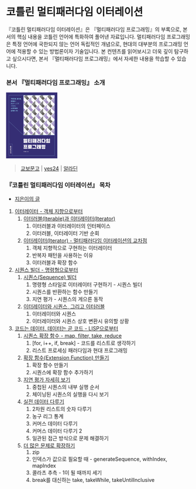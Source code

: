 # 코틀린 멀티패러다임 이터레이션

『코틀린 멀티패러다임 이터레이션』은 『멀티패러다임 프로그래밍』의 부록으로, 본서의 핵심 내용을 코틀린 언어에 특화하여 풀어낸 자료입니다. 멀티패러다임 프로그래밍은 특정 언어에 국한되지 않는 언어 독립적인 개념으로, 현대의 대부분의 프로그래밍 언어에 적용할 수 있는 방법론이자 기술입니다. 본 컨텐츠를 읽어보시고 더욱 깊이 탐구하고 싶으시다면, 본서 『멀티패러다임 프로그래밍』에서 자세한 내용을 학습할 수 있습니다.

### 본서 『멀티패러다임 프로그래밍』 소개

<a href="https://product.kyobobook.co.kr/detail/S000216318962"><img alt="멀티패러다임 프로그래밍" src="img/book.jpg" width="140px"></a>

> [교보문고](https://product.kyobobook.co.kr/detail/S000216318962) |
[yes24](https://www.yes24.com/product/goods/145367977)
| [알라딘](https://www.aladin.co.kr/shop/wproduct.aspx?ItemId=362548794)

### 『코틀린 멀티패러다임 이터레이션』 목차

- [지은이의 글](md/0.1-지은이의-글.md)

1. [이터레이터 - 객체 지향으로부터](md/1.0-이터레이터---객체-지향으로부터.md)
   1. [이터러블(Iterable)과 이터레이터(Iterator)](md/1.1-이터러블(Iterable)과-이터레이터(Iterator).md)
      1. 이터러블과 이터레이터의 인터페이스
      2. 이터러블, 이터레이터 기반 순회
   2. [이터레이터(Iterator) - 멀티패러다임 이터레이션의 교차점](md/1.2-이터레이터(Iterator)---멀티패러다임-이터레이션의-교차점.md)
      1. 객체 지향적으로 구현하는 이터레이터
      2. 반복자 패턴을 사용하는 이유
      3. 이터러블과 확장 함수
2. [시퀀스 빌더 - 명령형으로부터](md/2.0-시퀀스-빌더---명령형으로부터.md)
   1. [시퀀스(Sequence) 빌더](md/2.1-시퀀스(Sequence)-빌더.md)
      1. 명령형 스타일로 이터레이터 구현하기 - 시퀀스 빌더
      2. 시퀀스를 반환하는 함수 만들기
      3. 지연 평가 - 시퀀스의 게으른 동작
   2. [이터레이터와 시퀀스, 그리고 이터러블](md/2.2-이터레이터와-시퀀스,-그리고-이터러블.md)
      1. 이터레이터와 시퀀스
      2. 이터레이터와 시퀀스 상호 변환시 유의할 상황
3. [코드는 데이터, 데이터는 곧 코드 - LISP으로부터](md/3.0-코드는-데이터,-데이터는-곧-코드---LISP으로부터.md)
   1. [시퀀스 확장 함수 - map, filter, take, reduce](md/3.1-명령형-코드를-시퀀스-확장-함수로-전환하기.md)
      1. [for, i++, if, break] - 코드를 리스트로 생각하기
      2. 리스트 프로세싱 패러다임과 현대 프로그래밍
   2. [확장 함수(Extension Function) 만들기](md/3.2-확장-함수(Extension-Function)-만들기.md)
      1. 확장 함수 만들기
      2. 시퀀스에 확장 함수 추가하기
   3. [지연 평가 자세히 보기](md/3.3-지연-평가-자세히-보기.md)
      1. 중첩된 시퀀스의 내부 실행 순서
      2. 체이닝된 시퀀스의 실행을 다시 보기
   4. [실전 데이터 다루기](md/3.4-실전-데이터-다루기.md)
      1. 2차원 리스트의 숫자 다루기
      2. 농구 리그 통계
      3. 커머스 데이터 다루기
      4. 커머스 데이터 다루기 2
      5. 일관된 접근 방식으로 문제 해결하기
   5. [더 많은 문제로 확장하기](md/3.5-더-많은-문제로-확장하기.md)
      1. zip
      2. 인덱스가 값으로 필요할 때 - generateSequence, withIndex, mapIndex
      3. 콜라츠 추측 - 1이 될 때까지 세기
      4. break를 대신하는 take, takeWhile, takeUntilInclusive
